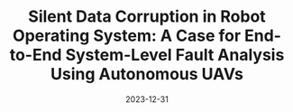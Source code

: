 ---
title: "Silent Data Corruption in Robot Operating System: A Case for End-to-End System-Level Fault Analysis Using Autonomous UAVs"
authors: "Yu-Shun Hsiao, Zishen Wan, Tianyu Jia, Radhika Ghosal, <u>Abdulrahman Mahmoud</u>, Arjit Raychowdhury, David Brooks, Gu-Yeon Wei, Vijay Janapa Reddi"
collection: publications
permalink: /publication/tcad23.html
date: 2023-12-31
venue: 'IEEE Transactions on Computer-Aided Design of Integrated Circuits and Systems'
venue_type: journal
conf_shorthand: 'TCAD'
paperurl: /files/23-TCAD-MAVFI.pdf
citation: "Yu-Shun Hsiao, Zishen Wan, Tianyu Jia, Radhika Ghosal, <b>Abdulrahman Mahmoud</b>, Arjit Raychowdhury, David Brooks, Gu-Yeon Wei, Vijay Janapa Reddi. 2023. &quot;Silent Data Corruption in Robot Operating System: A Case for End-to-End System-Level Fault Analysis Using Autonomous UAVs,&quot; <i>IEEE Transactions on Computer-Aided Design of Integrated Circuits and Systems (TCAD)</i>, 2023."
---